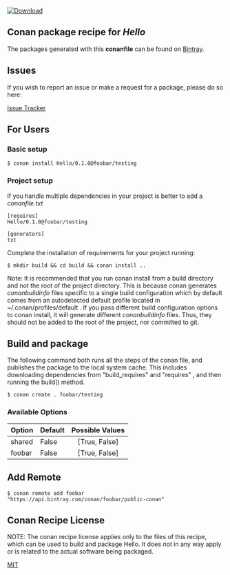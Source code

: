 [![Download](https://api.bintray.com/packages/foobar/public-conan/Hello%3Afoobar/images/download.svg) ](https://bintray.com/foobar/public-conan/Hello%3Afoobar/_latestVersion)

## Conan package recipe for *Hello*

<Description of Hello here>

The packages generated with this **conanfile** can be found on [Bintray](https://bintray.com/foobar/public-conan/Hello%3Afoobar).


## Issues

If you wish to report an issue or make a request for a package, please do so here:

[Issue Tracker](https://github.com/bincrafters/community/issues)


## For Users

### Basic setup

    $ conan install Hello/0.1.0@foobar/testing

### Project setup

If you handle multiple dependencies in your project is better to add a *conanfile.txt*

    [requires]
    Hello/0.1.0@foobar/testing

    [generators]
    txt

Complete the installation of requirements for your project running:

    $ mkdir build && cd build && conan install ..

Note: It is recommended that you run conan install from a build directory and not the root of the project directory.  This is because conan generates *conanbuildinfo* files specific to a single build configuration which by default comes from an autodetected default profile located in ~/.conan/profiles/default .  If you pass different build configuration options to conan install, it will generate different *conanbuildinfo* files.  Thus, they should not be added to the root of the project, nor committed to git.


## Build and package

The following command both runs all the steps of the conan file, and publishes the package to the local system cache.  This includes downloading dependencies from "build_requires" and "requires" , and then running the build() method.

    $ conan create . foobar/testing


### Available Options
| Option        | Default | Possible Values  |
| ------------- |:----------------- |:------------:|
| shared      | False |  [True, False] |
| foobar      | False |  [True, False] |


## Add Remote

    $ conan remote add foobar "https://api.bintray.com/conan/foobar/public-conan"


## Conan Recipe License

NOTE: The conan recipe license applies only to the files of this recipe, which can be used to build and package Hello.
It does *not* in any way apply or is related to the actual software being packaged.

[MIT](git@github.com:bincrafters/conan-readme-generator/blob/testing/0.1.0/LICENSE.md)
